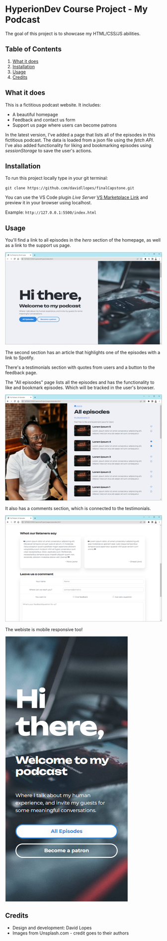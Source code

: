 # HyperionDev Course Project - My Podcast

The goal of this project is to showcase my HTML/CSS/JS abilities. 

## Table of Contents
1. [What it does](#what-it-does)
2. [Installation](#installation)
3. [Usage](#usage)
4. [Credits](#credits)

## What it does
This is a fictitious podcast website. It includes:
* A beautiful homepage
* Feedback and contact us form
* Support us page where users can become patrons

In the latest version, I've added a page that lists all of the episodes in this fictitious podcast. The data is loaded from a json file using the *fetch API*.
I've also added functionality for liking and bookmarking episodes using *sessionStorage* to save the user's actions.

## Installation

To run this project locally type in your git terminal:

`git clone https://github.com/davidllopes/finalCapstone.git`

You can use the VS Code plugin *Live Server* [VS Marketplace Link](https://marketplace.visualstudio.com/items?itemName=ritwickdey.LiveServer) and preview it in your browser using localhost. 

Example: `http://127.0.0.1:5500/index.html`

## Usage

You'll find a link to all episodes in the *hero* section of the homepage, as well as a link to the support us page. 

![Homepage](/project/project1.png) 

The second section has an article that highlights one of the episodes with a link to Spotify. 

There's a testimonials section with quotes from users and a button to the feedback page.

The "All episodes" page lists all the episodes and has the functionality to like and bookmark episodes. Which will be tracked in the user's browser.

![All episodes](/project/project3.png)

It also has a comments section, which is connected to the testimonials.

![Comments section](/project/project4.png)

The webiste is mobile responsive too!

![Homepage mobile](/project/project2.png)

## Credits

* Design and development: David Lopes
* Images from Unsplash.com - credit goes to their authors
